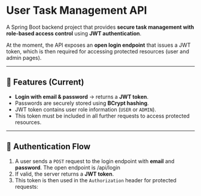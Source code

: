 # User Task Management API

A Spring Boot backend project that provides **secure task management with role-based access control** using **JWT authentication**.  

At the moment, the API exposes an **open login endpoint** that issues a JWT token, which is then required for accessing protected resources (user and admin pages).

---

## 🚀 Features (Current)

- **Login with email & password** → returns a **JWT token**.  
- Passwords are securely stored using **BCrypt hashing**.  
- JWT token contains user role information (`USER` or `ADMIN`).  
- This token must be included in all further requests to access protected resources.  

---

## 🔑 Authentication Flow

1. A user sends a `POST` request to the login endpoint with **email** and **password**. The open endpoint is /api/login
2. If valid, the server returns a **JWT token**.  
3. This token is then used in the `Authorization` header for protected requests:  

